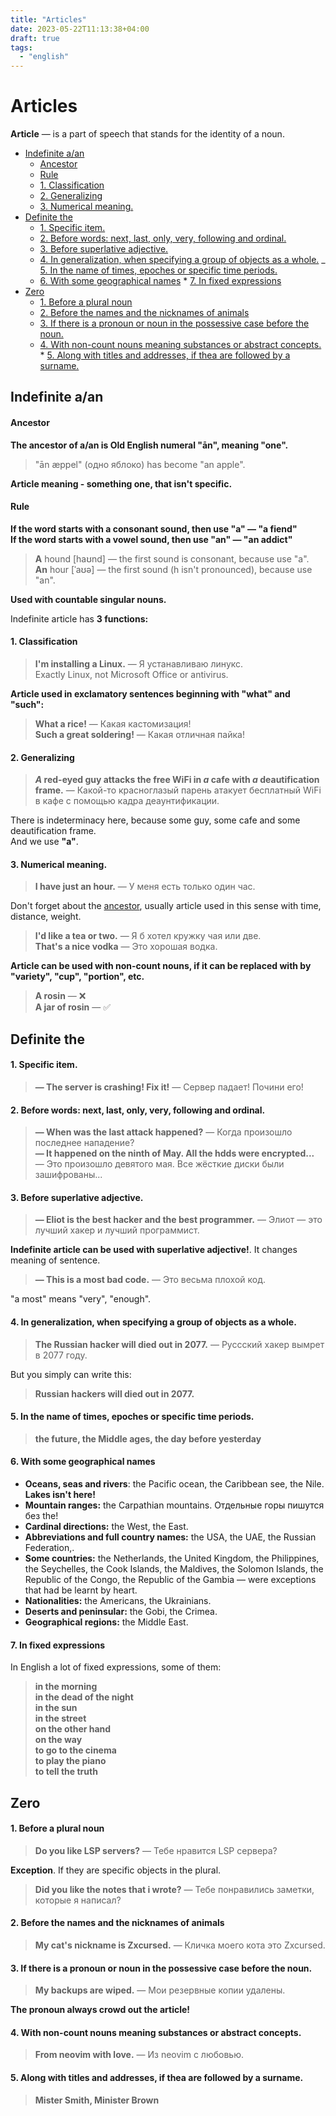 ```yaml
---
title: "Articles"
date: 2023-05-22T11:13:38+04:00
draft: true
tags:
  - "english"
---
```

# Articles

**Article** — is a part of speech that stands for the identity of a noun.

- [Indefinite a/an](#indefinite-aan)
  - [Ancestor](#ancestor)
  - [Rule](#rule)
  - [1. Classification](#1-classification)
  - [2. Generalizing](#2-generalizing)
  - [3. Numerical meaning.](#3-numerical-meaning)
- [Definite the](#definite-the)
  - [1. Specific item.](#1-specific-item)
  - [2. Before words: next, last, only, very, following and ordinal.](#2-before-words-next-last-only-very-following-and-ordinal)
  - [3. Before superlative adjective.](#3-before-superlative-adjective)
  - [4. In generalization, when specifying a group of objects as a whole.](#4-in-generalization-when-specifying-a-group-of-objects-as-a-whole)
    \_ [5. In the name of times, epoches or specific time periods.](#5-in-the-name-of-times-epoches-or-specific-time-periods)
  - [6. With some geographical names](#6-with-some-geographical-names) \* [7. In fixed expressions](#7-in-fixed-expressions)
- [Zero](#zero)
  - [1. Before a plural noun](#1-before-a-plural-noun)
  - [2. Before the names and the nicknames of animals](#2-before-the-names-and-the-nicknames-of-animals)
  - [3. If there is a pronoun or noun in the possessive case before the noun.](#3-if-there-is-a-pronoun-or-noun-in-the-possessive-case-before-the-noun)
  - [4. With non-count nouns meaning substances or abstract concepts.](#4-with-non-count-nouns-meaning-substances-or-abstract-concepts) \* [5. Along with titles and addresses, if thea are followed by a surname.](#5-along-with-titles-and-addresses-if-thea-are-followed-by-a-surname)

## Indefinite a/an

#### Ancestor

**The ancestor of a/an is Old English numeral "ān", meaning "one".**

> "ān æppel" (одно яблоко) has become "an apple".

**Article meaning - something one, that isn't specific.**

#### Rule

**If the word starts with a consonant sound, then use "a" — "a fiend"  
If the word starts with a vowel sound, then use "an" — "an addict"**

> **A** hound [haʊnd] — the first sound is consonant, because use "а".  
> **An** hour [ˈaʊə] — the first sound (h isn't pronounced), because use "an".

**Used with countable singular nouns.**

Indefinite article has **3 functions:**

#### 1. Classification

> **I'm installing a Linux.** — Я устанавливаю линукс.  
> Exactly Linux, not Microsoft Office or antivirus.

**Article used in exclamatory sentences beginning with "what" and "such":**

> **What a rice!** — Какая кастомизация!  
> **Such a great soldering!** — Какая отличная пайка!

#### 2. Generalizing

> **_A_ red-eyed guy attacks the free WiFi in _a_ cafe with _a_ deautification frame.** — Какой-то красноглазый парень атакует бесплатный WiFi в кафе с помощью кадра деаунтификации.

There is indeterminacy here, because some guy, some cafe and some deautification frame.  
And we use **"а"**.

#### 3. Numerical meaning.

> **I have just an hour.** — У меня есть только один час.

Don't forget about the [ancestor](#ancestor), usually article used in this sense with time, distance, weight.

> **I'd like a tea or two.** — Я б хотел кружку чая или две.  
> **That's a nice vodka** — Это хорошая водка.

**Article can be used with non-count nouns, if it can be replaced with by "variety", "cup", "portion", etc.**

> **A rosin** — ❌️  
> **A jar of rosin** — ✅️

## Definite the

#### 1. Specific item.

> **— The server is crashing! Fix it!** — Сервер падает! Почини его!

#### 2. Before words: next, last, only, very, following and ordinal.

> **— When was the last attack happened?** — Когда произошло последнее нападение?  
> **— It happened on the ninth of May. All the hdds were encrypted...** — Это произошло девятого мая. Все жёсткие диски были зашифрованы...

#### 3. Before superlative adjective.

> **— Eliot is the best hacker and the best programmer.** — Элиот — это лучший хакер и лучший программист.

**Indefinite article can be used with superlative adjective!**. It changes meaning of sentence.

> **— This is a most bad code.** — Это весьма плохой код.

"a most" means "very", "enough".

#### 4. In generalization, when specifying a group of objects as a whole.

> **The Russian hacker will died out in 2077.** — Руссский хакер вымрет в 2077 году.

But you simply can write this:

> **Russian hackers will died out in 2077.**

#### 5. In the name of times, epoches or specific time periods.

> **the future, the Middle ages, the day before yesterday**

#### 6. With some geographical names

- **Oceans, seas and rivers**: the Pacific ocean, the Caribbean see, the Nile. **Lakes isn't here!**
- **Mountain ranges:** the Carpathian mountains. Отдельные горы пишутся без the!
- **Cardinal directions:** the West, the East.
- **Abbreviations and full country names:** the USA, the UAE, the Russian Federation,.
- **Some countries:** the Netherlands, the United Kingdom, the Philippines, the Seychelles, the Cook Islands, the Maldives, the Solomon Islands, the Republic of the Congo, the Republic of the Gambia — were exceptions that had be learnt by heart.
- **Nationalities:** the Americans, the Ukrainians.
- **Deserts and peninsular:** the Gobi, the Crimea.
- **Geographical regions:** the Middle East.

#### 7. In fixed expressions

In English a lot of fixed expressions, some of them:

> **in the morning  
> in the dead of the night  
> in the sun  
> in the street  
> on the other hand  
> on the way  
> to go to the cinema  
> to play the piano  
> to tell the truth**

## Zero

#### 1. Before a plural noun

> **Do you like LSP servers?** — Тебе нравится LSP сервера?

**Exception**. If they are specific objects in the plural.

> **Did you like the notes that i wrote?** — Тебе понравились заметки, которые я написал?

#### 2. Before the names and the nicknames of animals

> **My cat's nickname is Zxcursed.** — Кличка моего кота это Zxcursed.

#### 3. If there is a pronoun or noun in the possessive case before the noun.

> **My backups are wiped.** — Мои резервные копии удалены.

**The pronoun always crowd out the article!**

#### 4. With non-count nouns meaning substances or abstract concepts.

> **From neovim with love.** — Из neovim с любовью.

#### 5. Along with titles and addresses, if thea are followed by a surname.

> **Mister Smith, Minister Brown**
